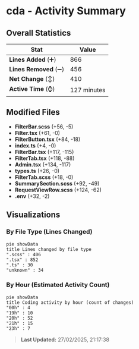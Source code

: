 # cda - Activity Summary 

## Overall Statistics

| Stat                   | Value                                                             |
| ---------------------- | ----------------------------------------------------------------- |
| **Lines Added** (➕)   | 866                                          |
| **Lines Removed** (➖) | 456                                        |
| **Net Change** (↕)    | 410                |
| **Active Time** (⌚)   | 127 minutes |


## Modified Files
- **FilterBar.scss** (+56, -5)
- **Filter.tsx** (+61, -0)
- **FilterButton.tsx** (+84, -18)
- **index.ts** (+4, -0)
- **FilterBar.tsx** (+117, -115)
- **FilterTab.tsx** (+118, -88)
- **Admin.tsx** (+134, -117)
- **types.ts** (+26, -0)
- **FilterTab.scss** (+18, -0)
- **SummarySection.scss** (+92, -49)
- **RequestViewRow.scss** (+124, -62)
- **.env** (+32, -2)

## Visualizations

### By File Type (Lines Changed)

```mermaid
pie showData
title Lines changed by file type
".scss" : 406
".tsx" : 852
".ts" : 30
"unknown" : 34
```

### By Hour (Estimated Activity Count)

```mermaid
pie showData
title Coding activity by hour (count of changes)
"00h" : 4
"19h" : 10
"20h" : 52
"21h" : 15
"23h" : 7
```


> **Last Updated:** 27/02/2025, 21:17:38